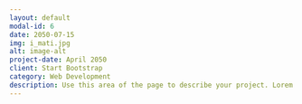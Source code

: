 ```yaml
---
layout: default
modal-id: 6
date: 2050-07-15
img: i_mati.jpg
alt: image-alt
project-date: April 2050
client: Start Bootstrap
category: Web Development
description: Use this area of the page to describe your project. Lorem ipsum dolor sit amet, consectetur adipisicing elit. Mollitia neque assumenda ipsam nihil, molestias magnam, recusandae quos quis inventore quisquam velit asperiores, vitae? Reprehenderit soluta, eos quod consequuntur itaque. Nam.
---
```

